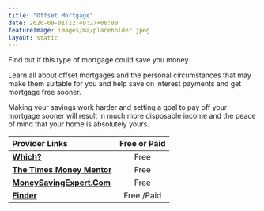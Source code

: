 ```yaml
---
title: "Offset Mortgage"
date: 2020-09-01T12:49:27+06:00
featureImage: images/ma/placeholder.jpeg
layout: static
---
```


Find out if this type of mortgage could save you money.

Learn all about offset mortgages and the personal circumstances that may make them suitable for you and help save on interest payments and get mortgage free sooner.

Making your savings work harder and setting a goal to pay off your mortgage sooner will result in much more disposable income and the peace of mind that your home is absolutely yours.

| Provider Links      | Free or Paid  |  
| :-----------          | :--------------:      |  
| [**Which?**](https://www.which.co.uk/money/mortgages-property/mortgages/types-of-mortgage/offset-mortgages-aiIjm1Y7NYlV) | Free  | 
| [**The Times Money Mentor**](https://www.thetimes.co.uk/money-mentor/article/offset-mortgage/) | Free  | 
| [**MoneySavingExpert.Com**](https://www.moneysavingexpert.com/mortgages/offset-mortgage-calculator/) | Free  | 
| [**Finder**](https://www.finder.com/uk/mortgages/mortgage-brokers) | Free /Paid | 
  

<br/><br/>






